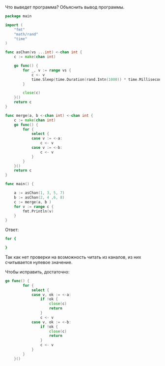 Что выведет программа? Объяснить вывод программы.

```go
package main

import (
	"fmt"
	"math/rand"
	"time"
)

func asChan(vs ...int) <-chan int {
	c := make(chan int)

	go func() {
		for _, v := range vs {
			c <- v
			time.Sleep(time.Duration(rand.Intn(1000)) * time.Millisecond)
		}

		close(c)
	}()
	return c
}

func merge(a, b <-chan int) <-chan int {
	c := make(chan int)
	go func() {
		for {
			select {
			case v := <-a:
				c <- v
			case v := <-b:
				c <- v
			}
		}
	}()
	return c
}

func main() {

	a := asChan(1, 3, 5, 7)
	b := asChan(2, 4 ,6, 8)
	c := merge(a, b )
	for v := range c {
		fmt.Println(v)
	}
}
```

Ответ:

```bash
for {

}
```
Так как нет проверки на возможность читать из каналов, из них считывается нулевое значение.

Чтобы исправить, достаточно:
```go
go func() {
		for {
			select {
			case v, ok := <-a:
				if !ok {
					close(c)
					return
				}
				c <- v
			case v, ok := <-b:
				if !ok {
					close(c)
					return
				}
				c <- v
			}
		}
	}()
```
